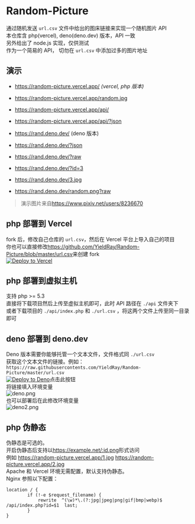 # Random-Picture

通过随机发送 `url.csv` 文件中给出的图床链接来实现一个随机图片 API  
本仓库含 php(vercel), deno(deno.dev) 版本，API 一致  
另外给出了 node.js 实现，仅供测试  
作为一个简易的 API， 切勿在 `url.csv` 中添加过多的图片地址

## 演示

-   <https://random-picture.vercel.app/> _(vercel, php 版本)_
-   <https://random-picture.vercel.app/random.jpg>
-   <https://random-picture.vercel.app/api/>
-   <https://random-picture.vercel.app/api/?json>

-   <https://rand.deno.dev/> (deno 版本)
-   <https://rand.deno.dev/?json>
-   <https://rand.deno.dev/?raw>
-   <https://rand.deno.dev/?id=3>
-   <https://rand.deno.dev/3.jpg>
-   <https://rand.deno.dev/random.png?raw>

> 演示图片来自<https://www.pixiv.net/users/8236670>

## php 部署到 Vercel

fork 后，修改自己仓库的 `url.csv`，然后在 Vercel 平台上导入自己的项目  
你也可以直接修改<https://github.com/YieldRay/Random-Picture/blob/master/url.csv>来创建 fork  
[![Deploy to Vercel](https://vercel.com/button)](https://vercel.com/import/git?s=https%3A%2F%2Fgithub.com%2zhuzi6%2FRandom-Picture-1)

## php 部署到虚拟主机

支持 php >= 5.3  
直接将下载项目然后上传至虚拟主机即可，此时 API 路径在 `./api` 文件夹下  
或者下载项目的 `./api/index.php` 和 `./url.csv` ，将这两个文件上传至同一目录即可

## deno 部署到 deno.dev

Deno 版本需要你能够托管一个文本文件，文件格式同 `./url.csv`  
获取这个文本文件的链接。例如：`https://raw.githubusercontents.com/YieldRay/Random-Picture/master/url.csv`  
[![Deploy to Deno](https://deno.com/deno-deploy-button.svg)](https://dash.deno.com/new?url=https://raw.githubusercontent.com/YieldRay/Random-Picture/master/test/deno.ts&env=RECORD_URL)点击此按钮  
将链接填入环境变量  
![deno.png](https://s2.loli.net/2022/04/28/ajWebXNYfw7Mtpv.png)  
也可以部署后在此修改环境变量  
![deno2.png](https://s2.loli.net/2022/04/28/VtMBlj1Uuxysboc.png)

## php 伪静态

伪静态是可选的。  
开启伪静态后支持以<https://example.net/:id.png>形式访问  
例如 <https://random-picture.vercel.app/1.jpg> <https://random-picture.vercel.app/2.jpg>  
Apache 和 Vercel 环境无需配置，默认支持伪静态。  
Nginx 参照以下配置：

```nginx
location / {
        if (!-e $request_filename) {
            rewrite  ^(\w)*\.(?:jpg|jpeg|png|gif|bmp|webp)$  /api/index.php?id=$1  last;
        }
}
```
